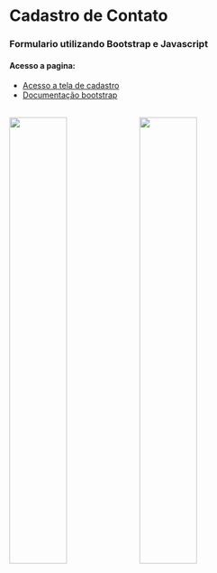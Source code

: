 # Cadastro de Contato

### Formulario utilizando Bootstrap e Javascript

#### Acesso a pagina: 
* <a href="https://jeanmoissa.github.io/js_bootstrap_contact_registration/">Acesso a tela de cadastro</a>
* <a href="https://getbootstrap.com/docs/4.1/components/forms/">Documentação bootstrap</a>

<div>
</br>
<img src="https://github.com/jeanmoissa/programming_projects_exercises/blob/main/EX3/print3.PNG" width="45%">
<img src="https://github.com/jeanmoissa/programming_projects_exercises/blob/main/EX3/print4.PNG" width="45%">
</div>
